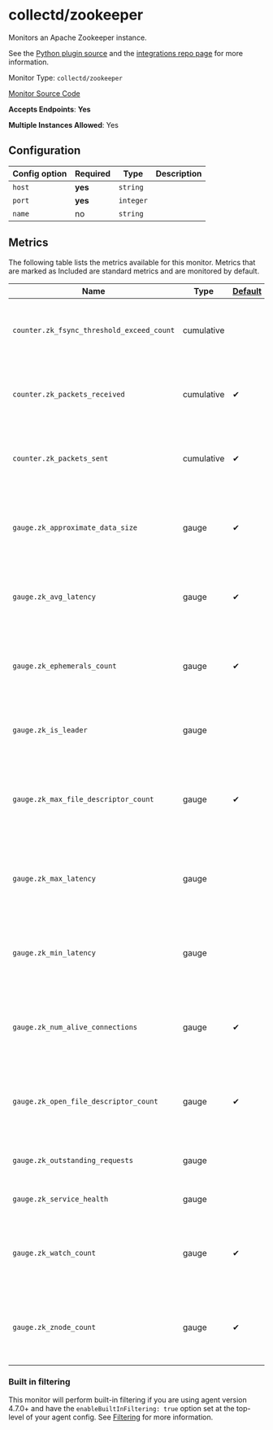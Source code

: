 <!--- GENERATED BY gomplate from scripts/docs/monitor-page.md.tmpl --->

# collectd/zookeeper

Monitors an Apache Zookeeper instance.

See the [Python plugin
source](https://github.com/signalfx/collectd-zookeeper) and the
[integrations repo
page](https://github.com/signalfx/integrations/tree/master/collectd-zookeeper)
for more information.


Monitor Type: `collectd/zookeeper`

[Monitor Source Code](https://github.com/signalfx/signalfx-agent/tree/master/internal/monitors/collectd/zookeeper)

**Accepts Endpoints**: **Yes**

**Multiple Instances Allowed**: Yes

## Configuration

| Config option | Required | Type | Description |
| --- | --- | --- | --- |
| `host` | **yes** | `string` |  |
| `port` | **yes** | `integer` |  |
| `name` | no | `string` |  |




## Metrics

The following table lists the metrics available for this monitor. Metrics that are marked as Included are standard metrics and are monitored by default.

| Name | Type | [Default](https://docs.signalfx.com/en/latest/admin-guide/usage.html#about-custom-bundled-and-high-resolution-metrics) | Description |
| ---  | ---  | ---    | ---         |
| `counter.zk_fsync_threshold_exceed_count` | cumulative |  | Number of times fsync duration has exceeded warning threshold |
| `counter.zk_packets_received` | cumulative | ✔ | Count of the number of ZooKeeper packets received by a server |
| `counter.zk_packets_sent` | cumulative | ✔ | Count of the number of ZooKeeper packets sent from a server |
| `gauge.zk_approximate_data_size` | gauge | ✔ | Size of data in bytes that a ZooKeeper server has in its data tree |
| `gauge.zk_avg_latency` | gauge | ✔ | Average time in milliseconds for requests to be processed |
| `gauge.zk_ephemerals_count` | gauge | ✔ | Number of ephemeral nodes that a ZooKeeper server has in its data tree |
| `gauge.zk_is_leader` | gauge |  | 1 if the node is a leader, 0 if the node is a follower |
| `gauge.zk_max_file_descriptor_count` | gauge | ✔ | Maximum number of file descriptors that a ZooKeeper server can open |
| `gauge.zk_max_latency` | gauge |  | Maximum time in milliseconds for a request to be processed |
| `gauge.zk_min_latency` | gauge |  | Minimum time in milliseconds for a request to be processed |
| `gauge.zk_num_alive_connections` | gauge | ✔ | Number of active clients connected to a ZooKeeper server |
| `gauge.zk_open_file_descriptor_count` | gauge | ✔ | Number of file descriptors that a ZooKeeper server has open |
| `gauge.zk_outstanding_requests` | gauge |  | Number of currently executing requests |
| `gauge.zk_service_health` | gauge |  | 1 if server is running, otherwise 0 |
| `gauge.zk_watch_count` | gauge | ✔ | Number of watches placed on Z-Nodes on a ZooKeeper server |
| `gauge.zk_znode_count` | gauge | ✔ | Number of z-nodes that a ZooKeeper server has in its data tree |



### Built in filtering
This monitor will perform built-in filtering if you are using agent version
4.7.0+ and have the `enableBuiltInFiltering: true` option set at the top-level
of your agent config.  See
[Filtering](https://docs.signalfx.com/en/latest/integrations/agent/filtering.html)
for more information.



